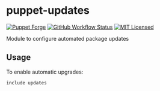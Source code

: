 puppet-updates
===========

[![Puppet Forge](https://img.shields.io/puppetforge/v/halyard/updates.svg)](https://forge.puppetlabs.com/halyard/updates)
[![GitHub Workflow Status](https://img.shields.io/github/workflow/status/halyard/puppet-updates/Build)](https://github.com/halyard/puppet-updates/actions)
[![MIT Licensed](http://img.shields.io/badge/license-MIT-green.svg?style=flat)](https://tldrlegal.com/license/mit-license)

Module to configure automated package updates

## Usage

To enable automatic upgrades:

```puppet
include updates
```

